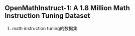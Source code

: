 ##  OpenMathInstruct-1: A 1.8 Million Math Instruction Tuning Dataset
1. math instruction tuning的数据集